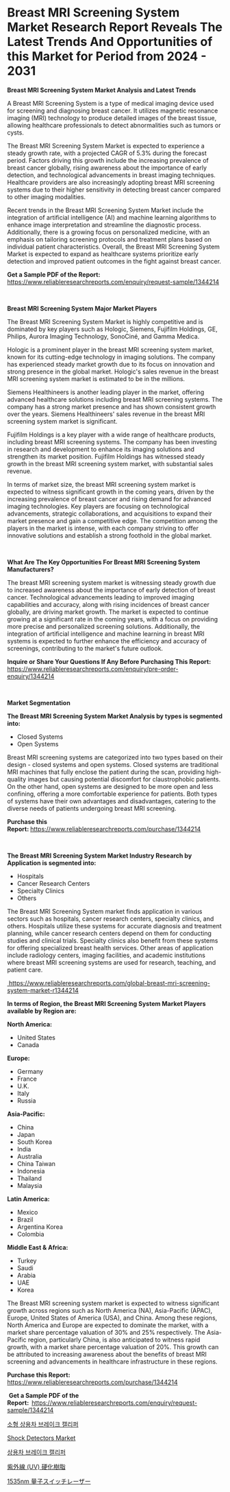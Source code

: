 <p><h1>Breast MRI Screening System Market Research Report Reveals The Latest Trends And Opportunities of this Market for Period from 2024 - 2031</h1></p><p><strong>Breast MRI Screening System Market Analysis and Latest Trends</strong></p>
<p><p>A Breast MRI Screening System is a type of medical imaging device used for screening and diagnosing breast cancer. It utilizes magnetic resonance imaging (MRI) technology to produce detailed images of the breast tissue, allowing healthcare professionals to detect abnormalities such as tumors or cysts. </p><p>The Breast MRI Screening System Market is expected to experience a steady growth rate, with a projected CAGR of 5.3% during the forecast period. Factors driving this growth include the increasing prevalence of breast cancer globally, rising awareness about the importance of early detection, and technological advancements in breast imaging techniques. Healthcare providers are also increasingly adopting breast MRI screening systems due to their higher sensitivity in detecting breast cancer compared to other imaging modalities.</p><p>Recent trends in the Breast MRI Screening System Market include the integration of artificial intelligence (AI) and machine learning algorithms to enhance image interpretation and streamline the diagnostic process. Additionally, there is a growing focus on personalized medicine, with an emphasis on tailoring screening protocols and treatment plans based on individual patient characteristics. Overall, the Breast MRI Screening System Market is expected to expand as healthcare systems prioritize early detection and improved patient outcomes in the fight against breast cancer.</p></p>
<p><strong>Get a Sample PDF of the Report:&nbsp;</strong> <a href="https://www.reliableresearchreports.com/enquiry/request-sample/1344214">https://www.reliableresearchreports.com/enquiry/request-sample/1344214</a></p>
<p>&nbsp;</p>
<p><strong>Breast MRI Screening System Major Market Players</strong></p>
<p><p>The Breast MRI Screening System Market is highly competitive and is dominated by key players such as Hologic, Siemens, Fujifilm Holdings, GE, Philips, Aurora Imaging Technology, SonoCiné, and Gamma Medica. </p><p>Hologic is a prominent player in the breast MRI screening system market, known for its cutting-edge technology in imaging solutions. The company has experienced steady market growth due to its focus on innovation and strong presence in the global market. Hologic's sales revenue in the breast MRI screening system market is estimated to be in the millions.</p><p>Siemens Healthineers is another leading player in the market, offering advanced healthcare solutions including breast MRI screening systems. The company has a strong market presence and has shown consistent growth over the years. Siemens Healthineers' sales revenue in the breast MRI screening system market is significant.</p><p>Fujifilm Holdings is a key player with a wide range of healthcare products, including breast MRI screening systems. The company has been investing in research and development to enhance its imaging solutions and strengthen its market position. Fujifilm Holdings has witnessed steady growth in the breast MRI screening system market, with substantial sales revenue.</p><p>In terms of market size, the breast MRI screening system market is expected to witness significant growth in the coming years, driven by the increasing prevalence of breast cancer and rising demand for advanced imaging technologies. Key players are focusing on technological advancements, strategic collaborations, and acquisitions to expand their market presence and gain a competitive edge. The competition among the players in the market is intense, with each company striving to offer innovative solutions and establish a strong foothold in the global market.</p></p>
<p>&nbsp;</p>
<p><strong>What Are The Key Opportunities For Breast MRI Screening System Manufacturers?</strong></p>
<p><p>The breast MRI screening system market is witnessing steady growth due to increased awareness about the importance of early detection of breast cancer. Technological advancements leading to improved imaging capabilities and accuracy, along with rising incidences of breast cancer globally, are driving market growth. The market is expected to continue growing at a significant rate in the coming years, with a focus on providing more precise and personalized screening solutions. Additionally, the integration of artificial intelligence and machine learning in breast MRI systems is expected to further enhance the efficiency and accuracy of screenings, contributing to the market's future outlook.</p></p>
<p><strong>Inquire or Share Your Questions If Any Before Purchasing This Report:</strong> <a href="https://www.reliableresearchreports.com/enquiry/pre-order-enquiry/1344214">https://www.reliableresearchreports.com/enquiry/pre-order-enquiry/1344214</a></p>
<p>&nbsp;</p>
<p><strong>Market Segmentation</strong></p>
<p><strong>The Breast MRI Screening System Market Analysis by types is segmented into:</strong></p>
<p><ul><li>Closed Systems</li><li>Open Systems</li></ul></p>
<p><p>Breast MRI screening systems are categorized into two types based on their design - closed systems and open systems. Closed systems are traditional MRI machines that fully enclose the patient during the scan, providing high-quality images but causing potential discomfort for claustrophobic patients. On the other hand, open systems are designed to be more open and less confining, offering a more comfortable experience for patients. Both types of systems have their own advantages and disadvantages, catering to the diverse needs of patients undergoing breast MRI screening.</p></p>
<p><strong>Purchase this Report:&nbsp;</strong><a href="https://www.reliableresearchreports.com/purchase/1344214">https://www.reliableresearchreports.com/purchase/1344214</a></p>
<p>&nbsp;</p>
<p><strong>The Breast MRI Screening System Market Industry Research by Application is segmented into:</strong></p>
<p><ul><li>Hospitals</li><li>Cancer Research Centers</li><li>Specialty Clinics</li><li>Others</li></ul></p>
<p><p>The Breast MRI Screening System market finds application in various sectors such as hospitals, cancer research centers, specialty clinics, and others. Hospitals utilize these systems for accurate diagnosis and treatment planning, while cancer research centers depend on them for conducting studies and clinical trials. Specialty clinics also benefit from these systems for offering specialized breast health services. Other areas of application include radiology centers, imaging facilities, and academic institutions where breast MRI screening systems are used for research, teaching, and patient care.</p></p>
<p><a href="https://www.reliableresearchreports.com/global-breast-mri-screening-system-market-r1344214">&nbsp;https://www.reliableresearchreports.com/global-breast-mri-screening-system-market-r1344214</a></p>
<p><strong>In terms of Region, the Breast MRI Screening System Market Players available by Region are:</strong></p>
<p>
    <p> <strong> North America: </strong>
        <ul>
            <li>United States</li>
            <li>Canada</li>
        </ul>
        </p> 
    <p> <strong> Europe: </strong>
        <ul>
            <li>Germany</li>
            <li>France</li>
            <li>U.K.</li>
            <li>Italy</li>
            <li>Russia</li>
        </ul>
        </p> 
    <p> <strong> Asia-Pacific: </strong>
        <ul>
            <li>China</li>
            <li>Japan</li>
            <li>South Korea</li>
            <li>India</li>
            <li>Australia</li>
            <li>China Taiwan</li>
            <li>Indonesia</li>
            <li>Thailand</li>
            <li>Malaysia</li>
        </ul>
        </p> 
    <p> <strong> Latin America: </strong>
        <ul>
            <li>Mexico</li>
            <li>Brazil</li>
            <li>Argentina Korea</li>
            <li>Colombia</li>
        </ul>
        </p> 
    <p> <strong> Middle East & Africa: </strong>
        <ul>
            <li>Turkey</li>
            <li>Saudi</li>
            <li>Arabia</li>
            <li>UAE</li>
            <li>Korea</li>
        </ul>
    </p>
    </p>
<p><p>The Breast MRI screening system market is expected to witness significant growth across regions such as North America (NA), Asia-Pacific (APAC), Europe, United States of America (USA), and China. Among these regions, North America and Europe are expected to dominate the market, with a market share percentage valuation of 30% and 25% respectively. The Asia-Pacific region, particularly China, is also anticipated to witness rapid growth, with a market share percentage valuation of 20%. This growth can be attributed to increasing awareness about the benefits of breast MRI screening and advancements in healthcare infrastructure in these regions.</p></p>
<p><strong>Purchase this Report: </strong><a href="https://www.reliableresearchreports.com/purchase/1344214">https://www.reliableresearchreports.com/purchase/1344214</a></p>
<p>&nbsp;<strong>Get a Sample PDF of the Report:&nbsp;&nbsp;</strong><a href="https://www.reliableresearchreports.com/enquiry/request-sample/1344214">https://www.reliableresearchreports.com/enquiry/request-sample/1344214</a></p>
<p><strong></strong></p>
<p><p><a href="https://github.com/joyliyu/Market-Research-Report-List-1/blob/main/137155391210.md">소형 상용차 브레이크 캘리퍼</a></p><p><a href="https://issuu.com/reportprime-2/docs/shock-detectors-market-size-2030.pptx">Shock Detectors Market</a></p><p><a href="https://github.com/Jimmieraun892023/Market-Research-Report-List-1/blob/main/562024491209.md">상용차 브레이크 캘리퍼</a></p><p><a href="https://medium.com/@brayanborer2023/%E7%B4%AB%E5%A4%96%E7%B7%9A%E7%A1%AC%E5%8C%96%E6%A8%B9%E8%84%82%E5%B8%82%E5%A0%B4%E5%88%86%E6%9E%90-%E5%85%B6cagr-%E5%B8%82%E5%A0%B4%E5%88%86%E5%89%B2%E5%92%8C%E5%85%A8%E7%90%83%E7%94%A2%E6%A5%AD%E6%A6%82%E6%B3%81-f37a9ad66eeb">紫外線 (UV) 硬化樹脂</a></p><p><a href="https://github.com/DudleyFerry/Market-Research-Report-List-1/blob/main/418687499854.md">1535nm 量子スイッチレーザー</a></p></p>